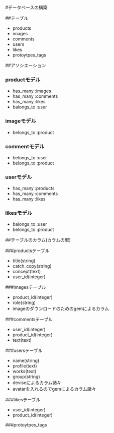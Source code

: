 #データベースの構築

##テーブル

* products
* images
* comments
* users
* likes
* protoytpes_tags

##アソシエーション

### productモデル

+ has_many :images
+ has_many :comments
+ has_many :likes
+ balongs_to :user

### imageモデル

+ belongs_to :product

### commentモデル

+ belongs_to :user
+ belongs_to :product

### userモデル

+ has_many :products
+ has_many :comments
+ has_many :likes

### likesモデル

+ balongs_to :user
+ belongs_to :product

##テーブルのカラム(カラムの型)

###productsテーブル

* title(string)
* catch_copy(string)
* concept(text)
* user_id(integer)

###imagesテーブル

* product_id(integer)
* role(string)
* imageのダウンロードのためのgemによるカラム

###commentsテーブル

* user_id(integer)
* product_id(integer)
* text(text)

###usersテーブル

* name(string)
* profile(text)
* works(text)
* group(string)
* deviseによるカラム諸々
* avatarを入れるのでgemによるカラム諸々

###likesテーブル

* user_id(integer)
* product_id(integer)

###protoytpes_tags

